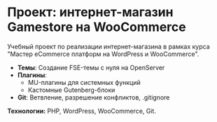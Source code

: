 # Проект: интернет-магазин Gamestore на WooCommerce 

Учебный проект по реализации интернет-магазина в рамках курса "Мастер eCommerce платформ на WordPress и WooCommerce".

- **Темы**: Создание FSE-темы с нуля на OpenServer
- **Плагины**:  
  - MU-плагины для системных функций  
  - Кастомные Gutenberg-блоки  
- **Git**: Ветвление, разрешение конфликтов, .gitignore

**Технологии:** PHP, WordPress, WooCommerce, Git.
